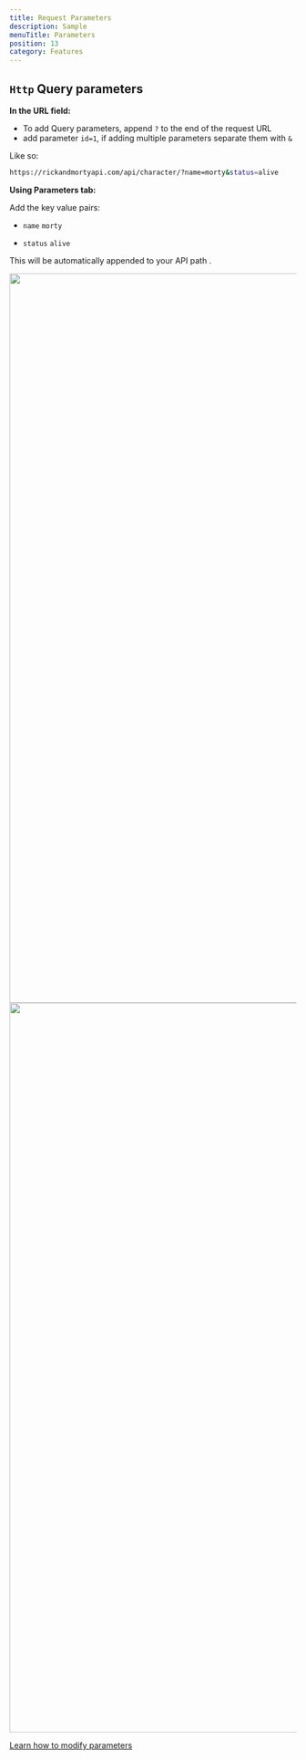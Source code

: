 ```yaml
---
title: Request Parameters
description: Sample
menuTitle: Parameters
position: 13
category: Features
---
```


## `Http` Query parameters

**In the URL field:**

- To add Query parameters, append `?` to the end of the request URL
- add parameter `id=1`, if adding multiple parameters separate them with `&`

Like so:

<code-group>
<code-block label= "URL parameters" active >

```bash
https://rickandmortyapi.com/api/character/?name=morty&status=alive
```

</code-block>
</code-group>

**Using Parameters tab:**

Add the key value pairs:

- `name` `morty`

* `status` `alive`

This will be automatically appended to your API path .

<img src="/guides/param-light.png" class="light-img" height="1280" width="640" alt=""/>

<img src="/guides/param-dark.png" class="dark-img" height="1280" width="640" alt=""/>

[Learn how to modify parameters](/quickstart/rest#using-parameters)
